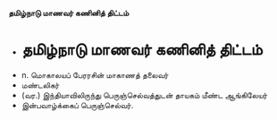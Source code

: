 **தமிழ்நாடு மாணவர் கணினித் திட்டம்**
- # தமிழ்நாடு மாணவர் கணினித் திட்டம்
- n. மொகாலயப் பேரரசின் மாகாணத் தலைவர்
- மண்டலிகர்
- (வர.) இந்தியாவிலிருந்து பெருஞ்செல்வத்துடன் தாயகம் மீண்ட ஆங்கிலேயர்
- இன்பவாழ்க்கைப் பெருஞ்செல்வர்.

